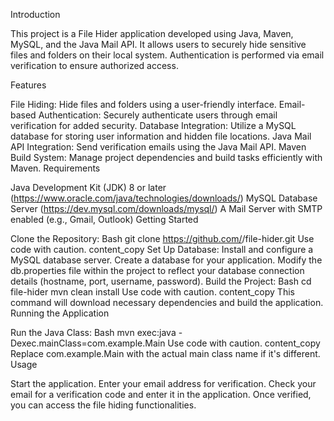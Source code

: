 Introduction

This project is a File Hider application developed using Java, Maven, MySQL, and the Java Mail API. It allows users to securely hide sensitive files and folders on their local system. Authentication is performed via email verification to ensure authorized access.

Features

File Hiding: Hide files and folders using a user-friendly interface.
Email-based Authentication: Securely authenticate users through email verification for added security.
Database Integration: Utilize a MySQL database for storing user information and hidden file locations.
Java Mail API Integration: Send verification emails using the Java Mail API.
Maven Build System: Manage project dependencies and build tasks efficiently with Maven.
Requirements

Java Development Kit (JDK) 8 or later (https://www.oracle.com/java/technologies/downloads/)
MySQL Database Server (https://dev.mysql.com/downloads/mysql/)
A Mail Server with SMTP enabled (e.g., Gmail, Outlook)
Getting Started

Clone the Repository:
Bash
git clone https://github.com/<your-username>/file-hider.git
Use code with caution.
content_copy
Set Up Database:
Install and configure a MySQL database server.
Create a database for your application.
Modify the db.properties file within the project to reflect your database connection details (hostname, port, username, password).
Build the Project:
Bash
cd file-hider
mvn clean install
Use code with caution.
content_copy
This command will download necessary dependencies and build the application.
Running the Application

Run the Java Class:
Bash
mvn exec:java -Dexec.mainClass=com.example.Main
Use code with caution.
content_copy
Replace com.example.Main with the actual main class name if it's different.
Usage

Start the application.
Enter your email address for verification.
Check your email for a verification code and enter it in the application.
Once verified, you can access the file hiding functionalities.
